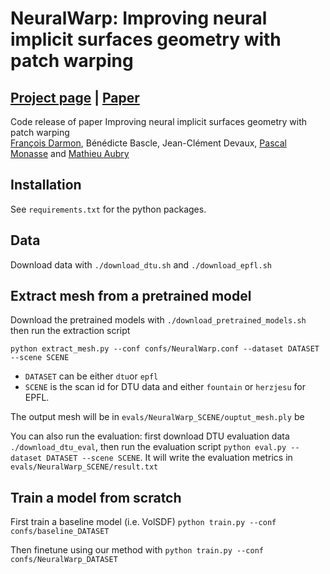 # NeuralWarp: Improving neural implicit surfaces geometry with patch warping

## [Project page](http://imagine.enpc.fr/~darmonf/NeuralWarp/) | [Paper](https://arxiv.com)
Code release of paper Improving neural implicit surfaces geometry with patch warping\
[François Darmon](http://imagine.enpc.fr/~darmonf), Bénédicte Bascle, Jean-Clément Devaux, [Pascal Monasse](https://imagine.enpc.fr:/monasse) and [Mathieu Aubry](http://imagine.enpc.fr/~aubrym/)

## Installation

See `requirements.txt` for the python packages. 


## Data

Download data with
`./download_dtu.sh` and `./download_epfl.sh`

## Extract mesh from a pretrained model

Download the pretrained models with `./download_pretrained_models.sh` then 
run the extraction script

`python extract_mesh.py --conf confs/NeuralWarp.conf --dataset DATASET --scene SCENE`
- `DATASET` can be either `dtu`or `epfl`
- `SCENE` is the scan id for DTU data and either `fountain` or `herzjesu` for EPFL.
  
The output mesh will be in `evals/NeuralWarp_SCENE/ouptut_mesh.ply`
be 

You can also run the evaluation: first download DTU evaluation data `./download_dtu_eval`,
then run the evaluation script `python eval.py --dataset DATASET --scene SCENE`. It will write the evaluation metrics in `evals/NeuralWarp_SCENE/result.txt`

## Train a model from scratch

First train a baseline model (i.e. VolSDF)
`python train.py --conf confs/baseline_DATASET`

Then finetune using our method with `python train.py --conf confs/NeuralWarp_DATASET`